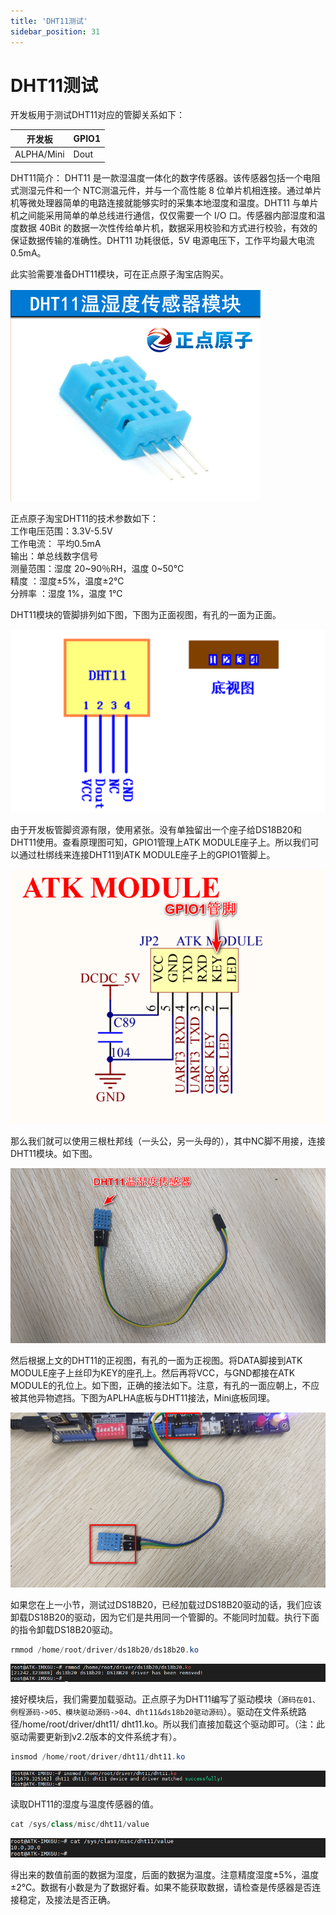 ```yaml
---
title: 'DHT11测试'
sidebar_position: 31
---
```


# DHT11测试

开发板用于测试DHT11对应的管脚关系如下：

| 开发板     | GPIO1  |
| ---------- | ------ |
| ALPHA/Mini | Dout   |

DHT11简介：
DHT11 是一款湿温度一体化的数字传感器。该传感器包括一个电阻式测湿元件和一个 NTC测温元件，并与一个高性能 8 位单片机相连接。通过单片机等微处理器简单的电路连接就能够实时的采集本地湿度和温度。DHT11 与单片机之间能采用简单的单总线进行通信，仅仅需要一个 I/O 口。传感器内部湿度和温度数据 40Bit 的数据一次性传给单片机，数据采用校验和方式进行校验，有效的保证数据传输的准确性。DHT11 功耗很低，5V 电源电压下，工作平均最大电流 0.5mA。

此实验需要准备DHT11模块，可在正点原子淘宝店购买。

![3.31.1](./img/3.31.1.png)

正点原子淘宝DHT11的技术参数如下：<br />
工作电压范围：3.3V-5.5V<br />
工作电流： 平均0.5mA<br />
输出：单总线数字信号<br />
测量范围：湿度 20~90％RH，温度 0~50℃<br />
精度 ：湿度±5%，温度±2℃<br />
分辨率 ：湿度 1%，温度 1℃

DHT11模块的管脚排列如下图，下图为正面视图，有孔的一面为正面。

![3.31.2](./img/3.31.2.png)

由于开发板管脚资源有限，使用紧张。没有单独留出一个座子给DS18B20和DHT11使用。查看原理图可知，GPIO1管理上ATK MODULE座子上。所以我们可以通过杜绑线来连接DHT11到ATK MODULE座子上的GPIO1管脚上。

![3.30.3](./img/3.30.3.png)

那么我们就可以使用三根杜邦线（一头公，另一头母的），其中NC脚不用接，连接DHT11模块。如下图。

![3.31.3](./img/3.31.3.png)

然后根据上文的DHT11的正视图，有孔的一面为正视图。将DATA脚接到ATK MODULE座子上丝印为KEY的座孔上。然后再将VCC，与GND都接在ATK MODULE的孔位上。如下图，正确的接法如下。注意，有孔的一面应朝上，不应被其他异物遮挡。下图为APLHA底板与DHT11接法，Mini底板同理。

![3.31.4](./img/3.31.4.png)

如果您在上一小节，测试过DS18B20，已经加载过DS18B20驱动的话，我们应该卸载DS18B20的驱动，因为它们是共用同一个管脚的。不能同时加载。执行下面的指令卸载DS18B20驱动。
```c#
rmmod /home/root/driver/ds18b20/ds18b20.ko
```

![3.31.5](./img/3.31.5.png)

接好模块后，我们需要加载驱动。正点原子为DHT11编写了驱动模块（`源码在01、例程源码->05、模块驱动源码->04、dht11&ds18b20驱动源码`）。驱动在文件系统路径/home/root/driver/dht11/ dht11.ko。所以我们直接加载这个驱动即可。（注：此驱动需要更新到v2.2版本的文件系统才有）。
```c#
insmod /home/root/driver/dht11/dht11.ko
```

![3.31.6](./img/3.31.6.png)

读取DHT11的湿度与温度传感器的值。
```c#
cat /sys/class/misc/dht11/value
```

![3.31.7](./img/3.31.7.png)

得出来的数值前面的数据为湿度，后面的数据为温度。注意精度湿度±5%，温度±2℃。数据有小数是为了数据好看。如果不能获取数据，请检查是传感器是否连接稳定，及接法是否正确。